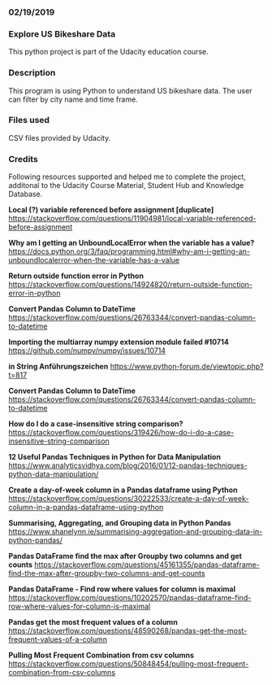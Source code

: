 ### 02/19/2019

### Explore US Bikeshare Data
This python project is part of the Udacity education course.

### Description
This program is using Python to understand US bikeshare data. The user can filter by city name and time frame.

### Files used
CSV files provided by Udacity.

### Credits
Following resources supported and helped me to complete the project, additonal to the Udacity Course Material, Student Hub and Knowledge Database.

**Local (?) variable referenced before assignment [duplicate]**
https://stackoverflow.com/questions/11904981/local-variable-referenced-before-assignment

**Why am I getting an UnboundLocalError when the variable has a value?**
https://docs.python.org/3/faq/programming.html#why-am-i-getting-an-unboundlocalerror-when-the-variable-has-a-value

**Return outside function error in Python**
https://stackoverflow.com/questions/14924820/return-outside-function-error-in-python

**Convert Pandas Column to DateTime**
https://stackoverflow.com/questions/26763344/convert-pandas-column-to-datetime

**Importing the multiarray numpy extension module failed #10714**
https://github.com/numpy/numpy/issues/10714

**in String Anführungszeichen**
https://www.python-forum.de/viewtopic.php?t=817

**Convert Pandas Column to DateTime**
https://stackoverflow.com/questions/26763344/convert-pandas-column-to-datetime

**How do I do a case-insensitive string comparison?**
https://stackoverflow.com/questions/319426/how-do-i-do-a-case-insensitive-string-comparison

**12 Useful Pandas Techniques in Python for Data Manipulation**
https://www.analyticsvidhya.com/blog/2016/01/12-pandas-techniques-python-data-manipulation/

**Create a day-of-week column in a Pandas dataframe using Python**
https://stackoverflow.com/questions/30222533/create-a-day-of-week-column-in-a-pandas-dataframe-using-python

**Summarising, Aggregating, and Grouping data in Python Pandas**
https://www.shanelynn.ie/summarising-aggregation-and-grouping-data-in-python-pandas/

**Pandas DataFrame find the max after Groupby two columns and get counts**
https://stackoverflow.com/questions/45161355/pandas-dataframe-find-the-max-after-groupby-two-columns-and-get-counts

**Pandas DataFrame - Find row where values for column is maximal**
https://stackoverflow.com/questions/10202570/pandas-dataframe-find-row-where-values-for-column-is-maximal

**Pandas get the most frequent values of a column**
https://stackoverflow.com/questions/48590268/pandas-get-the-most-frequent-values-of-a-column

**Pulling Most Frequent Combination from csv columns**
https://stackoverflow.com/questions/50848454/pulling-most-frequent-combination-from-csv-columns



